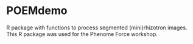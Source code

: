 # POEMdemo
R package with functions to process segmented (mini)rhizotron images. This R package was used for the Phenome Force workshop.
